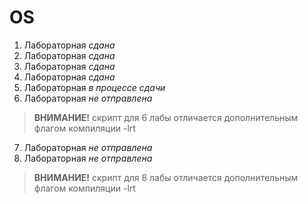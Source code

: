 # OS

1. Лабораторная *сдана*
2. Лабораторная *сдана*
3. Лабораторная *сдана*
4. Лабораторная *сдана*
5. Лабораторная *в процессе сдачи*
6. Лабораторная *не отправлена* 
>**ВНИМАНИЕ!** скрипт для 6 лабы отличается дополнительным флагом компиляции -lrt
7. Лабораторная *не отправлена*
8. Лабораторная *не отправлена* 
>**ВНИМАНИЕ!** скрипт для 8 лабы отличается дополнительным флагом компиляции -lrt

